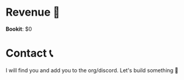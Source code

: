 # Revenue 💸

**Bookit**: $0

# Contact 📞
I will find you and add you to the org/discord. Let's build something 🥂
